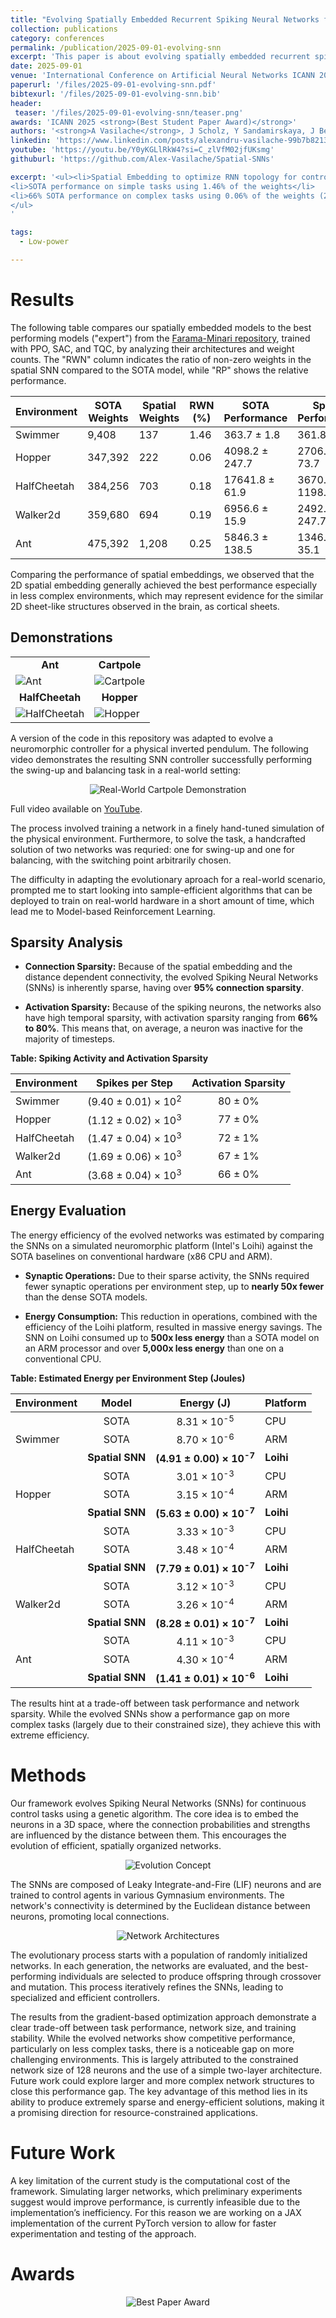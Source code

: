 ```yaml
---
title: "Evolving Spatially Embedded Recurrent Spiking Neural Networks for Control Tasks"
collection: publications
category: conferences
permalink: /publication/2025-09-01-evolving-snn
excerpt: 'This paper is about evolving spatially embedded recurrent spiking neural networks for control tasks.'
date: 2025-09-01
venue: 'International Conference on Artificial Neural Networks ICANN 2025'
paperurl: '/files/2025-09-01-evolving-snn.pdf'
bibtexurl: '/files/2025-09-01-evolving-snn.bib'
header:
 teaser: '/files/2025-09-01-evolving-snn/teaser.png'
awards: 'ICANN 2025 <strong>(Best Student Paper Award)</strong>'
authors: '<strong>A Vasilache</strong>, J Scholz, Y Sandamirskaya, J Becker'
linkedin: 'https://www.linkedin.com/posts/alexandru-vasilache-99b7b8213_icann2025-beststudentpaper-bestpaperaward-activity-7374414286808444928-FLyw?utm_source=social_share_send&utm_medium=member_desktop_web&rcm=ACoAADYLuocB_1uEIUwQkpQgukX8aAn-v1Os43E'
youtube: 'https://youtu.be/Y0yKGLlRkW4?si=C_zlVfM02jfUKsmg'
githuburl: 'https://github.com/Alex-Vasilache/Spatial-SNNs'

excerpt: '<ul><li>Spatial Embedding to optimize RNN topology for control tasks.</li>
<li>SOTA performance on simple tasks using 1.46% of the weights</li>
<li>66% SOTA performance on complex tasks using 0.06% of the weights (200 vs. 350.000)</li>
</ul>
'

tags:
  - Low-power

---
```

# Results

The following table compares our spatially embedded models to the best performing models ("expert") from the [Farama-Minari repository](https://huggingface.co/farama-minari), trained with PPO, SAC, and TQC, by analyzing their architectures and weight counts. The "RWN" column indicates the ratio of non-zero weights in the spatial SNN compared to the SOTA model, while "RP" shows the relative performance.

| Environment | SOTA Weights | Spatial Weights | RWN (%) | SOTA Performance | Spatial Performance | RP (%) |
| ----------- | ------------ | --------------- | ------- | ---------------- | ------------------- | ------ |
| Swimmer     | 9,408        | 137             | 1.46    | 363.7 ± 1.8      | 361.8 ± 1.7         | 99.48  |
| Hopper      | 347,392      | 222             | 0.06    | 4098.2 ± 247.7   | 2706.1 ± 73.7       | 66.03  |
| HalfCheetah | 384,256      | 703             | 0.18    | 17641.8 ± 61.9   | 3670.4 ± 1198.3     | 20.81  |
| Walker2d    | 359,680      | 694             | 0.19    | 6956.6 ± 15.9    | 2492.0 ± 247.7      | 35.82  |
| Ant         | 475,392      | 1,208           | 0.25    | 5846.3 ± 138.5   | 1346.8 ± 35.1       | 23.04  |

Comparing the performance of spatial embeddings, we observed that the 2D spatial embedding generally achieved the best performance especially in less complex environments, which may represent evidence for the similar 2D sheet-like structures observed in the brain, as cortical sheets.

## Demonstrations

<table>
  <tr>
    <td align="center"><b>Ant</b></td>
    <td align="center"><b>Cartpole</b></td>
  </tr>
  <tr>
    <td><img src="/files/2025-09-01-evolving-snn/vid/ant.gif" alt="Ant"></td>
    <td><img src="/files/2025-09-01-evolving-snn/vid/cartpole.gif" alt="Cartpole"></td>
  </tr>
  <tr>
    <td align="center"><b>HalfCheetah</b></td>
    <td align="center"><b>Hopper</b></td>
  </tr>
  <tr>
    <td><img src="/files/2025-09-01-evolving-snn/vid/halfcheetah.gif" alt="HalfCheetah"></td>
    <td><img src="/files/2025-09-01-evolving-snn/vid/hopper.gif" alt="Hopper"></td>
  </tr>
</table>

A version of the code in this repository was adapted to evolve a neuromorphic controller for a physical inverted pendulum. The following video demonstrates the resulting SNN controller successfully performing the swing-up and balancing task in a real-world setting:

<p align="center">
  <img src="/files/2025-09-01-evolving-snn/vid/real_cartpole.gif" alt="Real-World Cartpole Demonstration">
</p>

Full video available on [YouTube](https://www.youtube.com/watch?v=Y0yKGLlRkW4).

The process involved training a network in a finely hand-tuned simulation of the physical environment. Furthermore, to solve the task, a handcrafted solution of two networks was requried: one for swing-up and one for balancing, with the switching point arbitrarily chosen.

The difficulty in adapting the evolutionary aproach for a real-world scenario, prompted me to start looking into sample-efficient algorithms that can be deployed to train on real-world hardware in a short amount of time, which lead me to Model-based Reinforcement Learning. 


## Sparsity Analysis

*   **Connection Sparsity:** Because of the spatial embedding and the distance dependent connectivity, the evolved Spiking Neural Networks (SNNs) is inherently sparse, having over **95% connection sparsity**.

*   **Activation Sparsity:** Because of the spiking neurons, the networks also have high temporal sparsity, with activation sparsity ranging from **66% to 80%**. This means that, on average, a neuron was inactive for the majority of timesteps.

<summary><b>Table: Spiking Activity and Activation Sparsity</b></summary>
<table>
  <thead>
    <tr>
      <th style="text-align:left">Environment</th>
      <th style="text-align:center">Spikes per Step</th>
      <th style="text-align:center">Activation Sparsity</th>
    </tr>
  </thead>
  <tbody>
    <tr>
      <td style="text-align:left">Swimmer</td>
      <td style="text-align:center">(9.40 &plusmn; 0.01) &times; 10<sup>2</sup></td>
      <td style="text-align:center">80 &plusmn; 0%</td>
    </tr>
    <tr>
      <td style="text-align:left">Hopper</td>
      <td style="text-align:center">(1.12 &plusmn; 0.02) &times; 10<sup>3</sup></td>
      <td style="text-align:center">77 &plusmn; 0%</td>
    </tr>
    <tr>
      <td style="text-align:left">HalfCheetah</td>
      <td style="text-align:center">(1.47 &plusmn; 0.04) &times; 10<sup>3</sup></td>
      <td style="text-align:center">72 &plusmn; 1%</td>
    </tr>
    <tr>
      <td style="text-align:left">Walker2d</td>
      <td style="text-align:center">(1.69 &plusmn; 0.06) &times; 10<sup>3</sup></td>
      <td style="text-align:center">67 &plusmn; 1%</td>
    </tr>
     <tr>
      <td style="text-align:left">Ant</td>
      <td style="text-align:center">(3.68 &plusmn; 0.04) &times; 10<sup>3</sup></td>
      <td style="text-align:center">66 &plusmn; 0%</td>
    </tr>
  </tbody>
</table>

## Energy Evaluation

The energy efficiency of the evolved networks was estimated by comparing the SNNs on a simulated neuromorphic platform (Intel's Loihi) against the SOTA baselines on conventional hardware (x86 CPU and ARM).

*   **Synaptic Operations:** Due to their sparse activity, the SNNs required fewer synaptic operations per environment step, up to **nearly 50x fewer** than the dense SOTA models.

*   **Energy Consumption:** This reduction in operations, combined with the efficiency of the Loihi platform, resulted in massive energy savings. The SNN on Loihi consumed up to **500x less energy** than a SOTA model on an ARM processor and over **5,000x less energy** than one on a conventional CPU.

<summary><b>Table: Estimated Energy per Environment Step (Joules)</b></summary>
<table>
  <thead>
    <tr>
      <th style="text-align:left">Environment</th>
      <th style="text-align:center">Model</th>
      <th style="text-align:center">Energy (J)</th>
      <th style="text-align:left">Platform</th>
    </tr>
  </thead>
  <tbody>
    <tr>
      <td style="text-align:left" rowspan="3">Swimmer</td>
      <td style="text-align:center">SOTA</td>
      <td style="text-align:center">8.31 &times; 10<sup>-5</sup></td>
      <td style="text-align:left">CPU</td>
    </tr>
    <tr>
      <td style="text-align:center">SOTA</td>
      <td style="text-align:center">8.70 &times; 10<sup>-6</sup></td>
      <td style="text-align:left">ARM</td>
    </tr>
    <tr>
      <td style="text-align:center"><strong>Spatial SNN</strong></td>
      <td style="text-align:center"><strong>(4.91 &plusmn; 0.00) &times; 10<sup>-7</sup></strong></td>
      <td style="text-align:left"><strong>Loihi</strong></td>
    </tr>
    <tr>
      <td style="text-align:left" rowspan="3">Hopper</td>
      <td style="text-align:center">SOTA</td>
      <td style="text-align:center">3.01 &times; 10<sup>-3</sup></td>
      <td style="text-align:left">CPU</td>
    </tr>
    <tr>
      <td style="text-align:center">SOTA</td>
      <td style="text-align:center">3.15 &times; 10<sup>-4</sup></td>
      <td style="text-align:left">ARM</td>
    </tr>
    <tr>
      <td style="text-align:center"><strong>Spatial SNN</strong></td>
      <td style="text-align:center"><strong>(5.63 &plusmn; 0.00) &times; 10<sup>-7</sup></strong></td>
      <td style="text-align:left"><strong>Loihi</strong></td>
    </tr>
     <tr>
      <td style="text-align:left" rowspan="3">HalfCheetah</td>
      <td style="text-align:center">SOTA</td>
      <td style="text-align:center">3.33 &times; 10<sup>-3</sup></td>
      <td style="text-align:left">CPU</td>
    </tr>
    <tr>
      <td style="text-align:center">SOTA</td>
      <td style="text-align:center">3.48 &times; 10<sup>-4</sup></td>
      <td style="text-align:left">ARM</td>
    </tr>
    <tr>
      <td style="text-align:center"><strong>Spatial SNN</strong></td>
      <td style="text-align:center"><strong>(7.79 &plusmn; 0.01) &times; 10<sup>-7</sup></strong></td>
      <td style="text-align:left"><strong>Loihi</strong></td>
    </tr>
     <tr>
      <td style="text-align:left" rowspan="3">Walker2d</td>
      <td style="text-align:center">SOTA</td>
      <td style="text-align:center">3.12 &times; 10<sup>-3</sup></td>
      <td style="text-align:left">CPU</td>
    </tr>
    <tr>
      <td style="text-align:center">SOTA</td>
      <td style="text-align:center">3.26 &times; 10<sup>-4</sup></td>
      <td style="text-align:left">ARM</td>
    </tr>
    <tr>
      <td style="text-align:center"><strong>Spatial SNN</strong></td>
      <td style="text-align:center"><strong>(8.28 &plusmn; 0.01) &times; 10<sup>-7</sup></strong></td>
      <td style="text-align:left"><strong>Loihi</strong></td>
    </tr>
     <tr>
      <td style="text-align:left" rowspan="3">Ant</td>
      <td style="text-align:center">SOTA</td>
      <td style="text-align:center">4.11 &times; 10<sup>-3</sup></td>
      <td style="text-align:left">CPU</td>
    </tr>
    <tr>
      <td style="text-align:center">SOTA</td>
      <td style="text-align:center">4.30 &times; 10<sup>-4</sup></td>
      <td style="text-align:left">ARM</td>
    </tr>
    <tr>
      <td style="text-align:center"><strong>Spatial SNN</strong></td>
      <td style="text-align:center"><strong>(1.41 &plusmn; 0.01) &times; 10<sup>-6</sup></strong></td>
      <td style="text-align:left"><strong>Loihi</strong></td>
    </tr>
  </tbody>
</table>

The results hint at a trade-off between task performance and network sparsity. While the evolved SNNs show a performance gap on more complex tasks (largely due to their constrained size), they achieve this with extreme efficiency.

# Methods

Our framework evolves Spiking Neural Networks (SNNs) for continuous control tasks using a genetic algorithm. The core idea is to embed the neurons in a 3D space, where the connection probabilities and strengths are influenced by the distance between them. This encourages the evolution of efficient, spatially organized networks.

<p align="center">
  <img src="/files/2025-09-01-evolving-snn/img/evolution_concept_v3.png" alt="Evolution Concept">
</p>

The SNNs are composed of Leaky Integrate-and-Fire (LIF) neurons and are trained to control agents in various Gymnasium environments. The network's connectivity is determined by the Euclidean distance between neurons, promoting local connections.

<p align="center">
  <img src="/files/2025-09-01-evolving-snn/img/combined_networks.png" alt="Network Architectures">
</p>

The evolutionary process starts with a population of randomly initialized networks. In each generation, the networks are evaluated, and the best-performing individuals are selected to produce offspring through crossover and mutation. This process iteratively refines the SNNs, leading to specialized and efficient controllers.

The results from the gradient-based optimization approach demonstrate a clear trade-off between task performance, network size, and training stability. While the evolved networks show competitive performance, particularly on less complex tasks, there is a noticeable gap on more challenging environments. This is largely attributed to the constrained network size of 128 neurons and the use of a simple two-layer architecture. Future work could explore larger and more complex network structures to close this performance gap. The key advantage of this method lies in its ability to produce extremely sparse and energy-efficient solutions, making it a promising direction for resource-constrained applications.

# Future Work

A key limitation of the current study is the computational cost of the framework. Simulating larger networks, which preliminary experiments suggest would improve performance, is currently infeasible due to the implementation’s inefficiency. For this reason we are working on a JAX implementation of the current PyTorch version to allow for faster experimentation and testing of the approach.

# Awards
<p align="center">
  <img src="/files/2025-09-01-evolving-snn/img/best_paper_award_ICANN.jpg" alt="Best Paper Award">
</p>